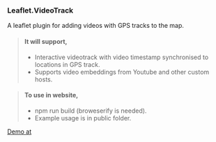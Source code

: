 <h3>Leaflet.VideoTrack</h3>

<p> A leaflet plugin for adding videos with GPS tracks to the map. </p>

> #### It will support,
>
> - Interactive videotrack with video timestamp synchronised to locations in GPS track.
> - Supports video embeddings from Youtube and other custom hosts.

> #### To use in website,
>
> - npm run build (broweserify is needed).
> - Example usage is in public folder.


[Demo at](https://sriramreddym.github.io/Leaflet.VideoPlay/public/)</p>